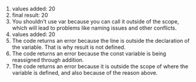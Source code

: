 1. values added: 20
2. final result: 20
3. You shouldn't use var because you can call it outside of the scope, which will lead to problems like naming issues and other conflicts.
4. values added: 20
5. The code returns an error because the line is outside the declaration of the variable. That is why result is not defined.
6. The code returns an error because the const variable is being reassigned through addition.
7. The code returns an error because it is outside the scope of where the variable is defined, and also because of the reason above.
